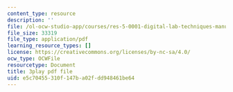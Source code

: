 ```yaml
---
content_type: resource
description: ''
file: /ol-ocw-studio-app/courses/res-5-0001-digital-lab-techniques-manual-spring-2007/e5c70455310f147ba02fdd948461be64_GtuMlWMajtw.pdf
file_size: 33319
file_type: application/pdf
learning_resource_types: []
license: https://creativecommons.org/licenses/by-nc-sa/4.0/
ocw_type: OCWFile
resourcetype: Document
title: 3play pdf file
uid: e5c70455-310f-147b-a02f-dd948461be64
---
```

